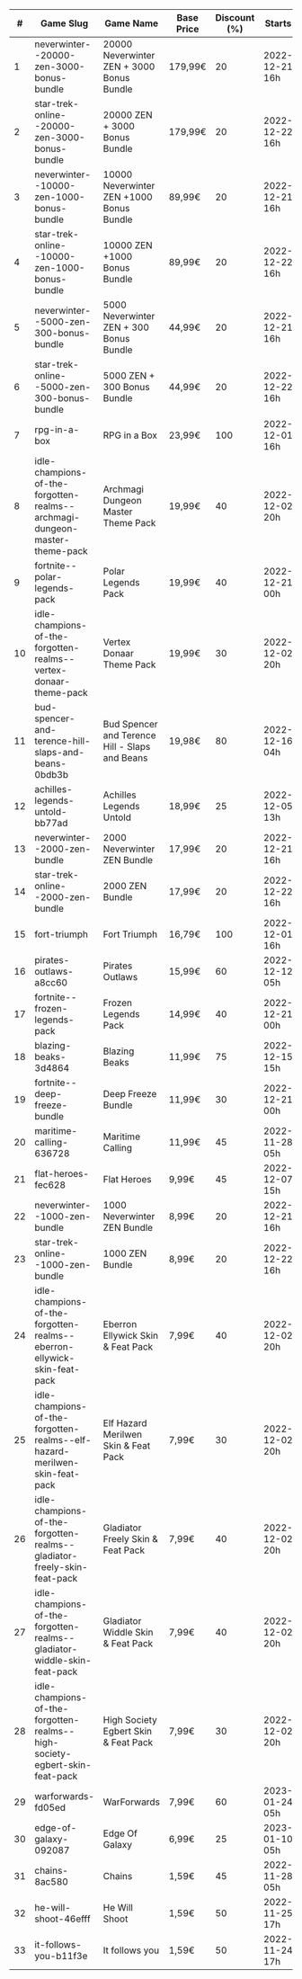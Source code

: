 |#|Game Slug|Game Name|Base Price|Discount (%)|Starts|Ends|
|---|---|---|---|---|---|---|
|1|neverwinter--20000-zen-3000-bonus-bundle|20000 Neverwinter ZEN + 3000 Bonus Bundle|179,99€|20|2022-12-21 16h|2023-01-06 16h|
|2|star-trek-online--20000-zen-3000-bonus-bundle|20000 ZEN + 3000 Bonus Bundle|179,99€|20|2022-12-22 16h|2023-01-02 16h|
|3|neverwinter--10000-zen-1000-bonus-bundle|10000 Neverwinter ZEN +1000 Bonus Bundle|89,99€|20|2022-12-21 16h|2023-01-06 16h|
|4|star-trek-online--10000-zen-1000-bonus-bundle|10000 ZEN +1000 Bonus Bundle|89,99€|20|2022-12-22 16h|2023-01-02 16h|
|5|neverwinter--5000-zen-300-bonus-bundle|5000 Neverwinter ZEN + 300 Bonus Bundle|44,99€|20|2022-12-21 16h|2023-01-06 16h|
|6|star-trek-online--5000-zen-300-bonus-bundle|5000 ZEN + 300 Bonus Bundle|44,99€|20|2022-12-22 16h|2023-01-02 16h|
|7|rpg-in-a-box|RPG in a Box|23,99€|100|2022-12-01 16h|2022-12-08 16h|
|8|idle-champions-of-the-forgotten-realms--archmagi-dungeon-master-theme-pack|Archmagi Dungeon Master Theme Pack|19,99€|40|2022-12-02 20h|2022-12-05 20h|
|9|fortnite--polar-legends-pack|Polar Legends Pack|19,99€|40|2022-12-21 00h|2023-01-10 00h|
|10|idle-champions-of-the-forgotten-realms--vertex-donaar-theme-pack|Vertex Donaar Theme Pack|19,99€|30|2022-12-02 20h|2022-12-05 20h|
|11|bud-spencer-and-terence-hill-slaps-and-beans-0bdb3b|Bud Spencer and Terence Hill - Slaps and Beans|19,98€|80|2022-12-16 04h|2023-01-01 04h|
|12|achilles-legends-untold-bb77ad|Achilles Legends Untold|18,99€|25|2022-12-05 13h|2022-12-31 13h|
|13|neverwinter--2000-zen-bundle|2000 Neverwinter ZEN Bundle|17,99€|20|2022-12-21 16h|2023-01-06 16h|
|14|star-trek-online--2000-zen-bundle|2000 ZEN Bundle|17,99€|20|2022-12-22 16h|2023-01-02 16h|
|15|fort-triumph|Fort Triumph|16,79€|100|2022-12-01 16h|2022-12-08 16h|
|16|pirates-outlaws-a8cc60|Pirates Outlaws|15,99€|60|2022-12-12 05h|2022-12-18 05h|
|17|fortnite--frozen-legends-pack|Frozen Legends Pack|14,99€|40|2022-12-21 00h|2023-01-10 00h|
|18|blazing-beaks-3d4864|Blazing Beaks|11,99€|75|2022-12-15 15h|2023-01-02 15h|
|19|fortnite--deep-freeze-bundle|Deep Freeze Bundle|11,99€|30|2022-12-21 00h|2023-01-10 00h|
|20|maritime-calling-636728|Maritime Calling|11,99€|45|2022-11-28 05h|2022-12-05 05h|
|21|flat-heroes-fec628|Flat Heroes|9,99€|45|2022-12-07 15h|2022-12-14 15h|
|22|neverwinter--1000-zen-bundle|1000 Neverwinter ZEN Bundle|8,99€|20|2022-12-21 16h|2023-01-06 16h|
|23|star-trek-online--1000-zen-bundle|1000 ZEN Bundle|8,99€|20|2022-12-22 16h|2023-01-02 16h|
|24|idle-champions-of-the-forgotten-realms--eberron-ellywick-skin-feat-pack|Eberron Ellywick Skin & Feat Pack|7,99€|40|2022-12-02 20h|2022-12-05 20h|
|25|idle-champions-of-the-forgotten-realms--elf-hazard-merilwen-skin-feat-pack|Elf Hazard Merilwen Skin & Feat Pack|7,99€|30|2022-12-02 20h|2022-12-05 20h|
|26|idle-champions-of-the-forgotten-realms--gladiator-freely-skin-feat-pack|Gladiator Freely Skin & Feat Pack|7,99€|40|2022-12-02 20h|2022-12-05 20h|
|27|idle-champions-of-the-forgotten-realms--gladiator-widdle-skin-feat-pack|Gladiator Widdle Skin & Feat Pack|7,99€|40|2022-12-02 20h|2022-12-05 20h|
|28|idle-champions-of-the-forgotten-realms--high-society-egbert-skin-feat-pack|High Society Egbert Skin & Feat Pack|7,99€|30|2022-12-02 20h|2022-12-05 20h|
|29|warforwards-fd05ed|WarForwards|7,99€|60|2023-01-24 05h|2023-01-31 05h|
|30|edge-of-galaxy-092087|Edge Of Galaxy|6,99€|25|2023-01-10 05h|2023-01-17 05h|
|31|chains-8ac580|Chains|1,59€|45|2022-11-28 05h|2022-12-05 05h|
|32|he-will-shoot-46efff|He Will Shoot|1,59€|50|2022-11-25 17h|2022-12-08 17h|
|33|it-follows-you-b11f3e|It follows you|1,59€|50|2022-11-24 17h|2022-12-08 17h|
